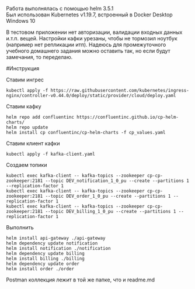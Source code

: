 Работа выполнялась с помощью helm 3.5.1  
Был использован Kubernetes v1.19.7, встроенный в Docker Desktop Windows 10

В тестовом приложении нет авторизации, валидации входных данных и.т.п. вещей.
Настройки кафки урезаны, чтобы не тормозил ноутбук (например нет репликации итп).
Надеюсь для промежуточного учебного домашнего задания можно оставить так, но если будут замечания, то переделаю. 

#Инструкция

Ставим ингрес

```
kubectl apply -f https://raw.githubusercontent.com/kubernetes/ingress-nginx/controller-v0.44.0/deploy/static/provider/cloud/deploy.yaml
```

Ставим кафку
```
helm repo add confluentinc https://confluentinc.github.io/cp-helm-charts/
helm repo update
helm install cp confluentinc/cp-helm-charts -f cp_values.yaml
```

Ставим клиент кафки
```
kubectl apply -f kafka-client.yaml
```

Создаем топики

```
kubectl exec kafka-client -- kafka-topics --zookeeper cp-cp-zookeeper:2181 --topic DEV_notification_1_0_pu --create --partitions 1 --replication-factor 1
kubectl exec kafka-client -- kafka-topics --zookeeper cp-cp-zookeeper:2181 --topic DEV_order_1_0_pu --create --partitions 1 --replication-factor 1
kubectl exec kafka-client -- kafka-topics --zookeeper cp-cp-zookeeper:2181 --topic DEV_billing_1_0_pu --create --partitions 1 --replication-factor 1
```

Выполнить  

```
helm install api-gateway ./api-gateway  
helm dependency update notification  
helm install notification ./notification  
helm dependency update billing  
helm install billing ./billing  
helm dependency update order  
helm install order ./order  
```

Postman коллекция лежит в той же папке, что и readme.md